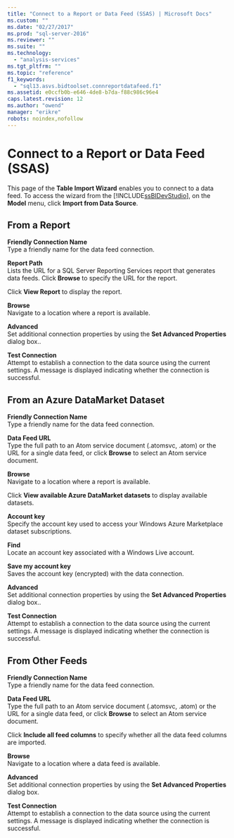 ```yaml
---
title: "Connect to a Report or Data Feed (SSAS) | Microsoft Docs"
ms.custom: ""
ms.date: "02/27/2017"
ms.prod: "sql-server-2016"
ms.reviewer: ""
ms.suite: ""
ms.technology: 
  - "analysis-services"
ms.tgt_pltfrm: ""
ms.topic: "reference"
f1_keywords: 
  - "sql13.asvs.bidtoolset.connreportdatafeed.f1"
ms.assetid: e0ccfb0b-e646-4de8-b7da-f88c986c96e4
caps.latest.revision: 12
ms.author: "owend"
manager: "erikre"
robots: noindex,nofollow
---
```

# Connect to a Report or Data Feed (SSAS)
  This page of the **Table Import Wizard** enables you to connect to a data feed. To access the wizard from the [!INCLUDE[ssBIDevStudio](../a9notintoc/includes/ssbidevstudio-md.md)], on the **Model** menu, click **Import from Data Source**.  
  
## From a Report  
 **Friendly Connection Name**  
 Type a friendly name for the data feed connection.  
  
 **Report Path**  
 Lists the URL for a SQL Server Reporting Services report that generates data feeds. Click **Browse** to specify the URL for the report.  
  
 Click **View Report** to display the report.  
  
 **Browse**  
 Navigate to a location where a report is available.  
  
 **Advanced**  
 Set additional connection properties by using the **Set Advanced Properties** dialog box..  
  
 **Test Connection**  
 Attempt to establish a connection to the data source using the current settings. A message is displayed indicating whether the connection is successful.  
  
## From an Azure DataMarket Dataset  
 **Friendly Connection Name**  
 Type a friendly name for the data feed connection.  
  
 **Data Feed URL**  
 Type the full path to an Atom service document (.atomsvc, .atom) or the URL for a single data feed, or click **Browse** to select an Atom service document.  
  
 **Browse**  
 Navigate to a location where a report is available.  
  
 Click **View available Azure DataMarket datasets** to display available datasets.  
  
 **Account key**  
 Specify the account key used to access your Windows Azure Marketplace dataset subscriptions.  
  
 **Find**  
 Locate an account key associated with a Windows Live account.  
  
 **Save my account key**  
 Saves the account key (encrypted) with the data connection.  
  
 **Advanced**  
 Set additional connection properties by using the **Set Advanced Properties** dialog box..  
  
 **Test Connection**  
 Attempt to establish a connection to the data source using the current settings. A message is displayed indicating whether the connection is successful.  
  
## From Other Feeds  
 **Friendly Connection Name**  
 Type a friendly name for the data feed connection.  
  
 **Data Feed URL**  
 Type the full path to an Atom service document (.atomsvc, .atom) or the URL for a single data feed, or click **Browse** to select an Atom service document.  
  
 Click **Include all feed columns** to specify whether all the data feed columns are imported.  
  
 **Browse**  
 Navigate to a location where a data feed is available.  
  
 **Advanced**  
 Set additional connection properties by using the **Set Advanced Properties** dialog box.  
  
 **Test Connection**  
 Attempt to establish a connection to the data source using the current settings. A message is displayed indicating whether the connection is successful.  
  
  